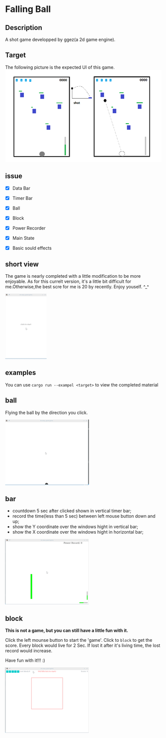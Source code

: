 # Falling Ball

## Description

A shot game developped by ggez(a 2d game engine).

## Target

The following picture is the expected UI of this game.
![game_image1](./images/game_image.png)


## issue

- [x] Data Bar
- [x] Timer Bar
- [x] Ball
- [x] Block
- [x] Power Recorder
- [x] Main State
- [x] Basic sould effects


## short view

The game is nearly completed with a little modification to be more enjoyable. As for this currelt version, it's a little bit difficult for me.Otherwise,the best scre for me is 20 by recently. Enjoy youself. ^_^

![game](./images/game.gif)

## examples

You can use `cargo run --exampel <target>` to view the completed material

## ball

Flying the ball by the direction you click.

![ball shot](./images/ball_shot.gif)

## bar

- countdown 5 sec after clicked shown in vertical timer bar;
- record the time(less than 5 sec) between left mouse button down and up;
- show the Y coordinate over the windows hight in vertical bar;
- show the X coordinate over the windows hight in horizontal bar;


![bar](./images/bar.gif)

## block

__This is not a game, but you can still have a little fun with it.__

Click the left mounse button to start the 'game'. Click to `block` to get the score. Every block would live for 2 Sec. If lost it after it's living time, the lost record would increase.

Have fun with it!!! :)

![block](./images/block.gif)